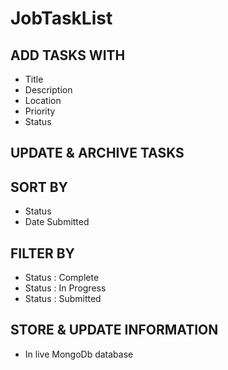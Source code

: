 # JobTaskList
## ADD TASKS WITH
- Title
- Description
- Location
- Priority
- Status

## UPDATE & ARCHIVE TASKS

## SORT BY
- Status
- Date Submitted 

## FILTER BY 
- Status : Complete
- Status : In Progress
- Status : Submitted

## STORE & UPDATE INFORMATION
- In live MongoDb database
